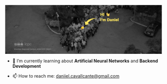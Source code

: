 <img align="center" src="https://raw.githubusercontent.com/danieljcksn/danieljcksn/main/acm_icpc_brazil_gramado_2021.png" alt="Gramado, 2022" width="1000"/>



- 🌱 I’m currently learning about **Artificial Neural Networks** and **Backend Development**

- 📫 How to reach me: daniiel.cavallcante@gmail.com

